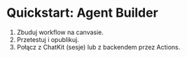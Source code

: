 # Quickstart: Agent Builder
1. Zbuduj workflow na canvasie.
2. Przetestuj i opublikuj.
3. Połącz z ChatKit (sesje) lub z backendem przez Actions.
